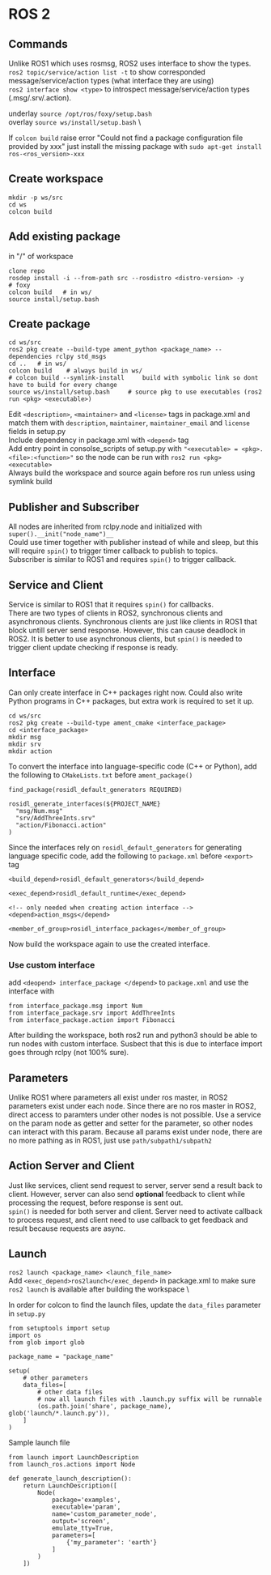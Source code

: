 # ROS 2

## Commands
Unlike ROS1 which uses rosmsg, ROS2 uses interface to show the types. \
`ros2 topic/service/action list -t` to show corresponded message/service/action types (what interface they are using) \
`ros2 interface show <type>` to introspect message/service/action types (.msg/.srv/.action).

underlay `source /opt/ros/foxy/setup.bash` \
overlay `source ws/install/setup.bash` \

If `colcon build` raise error "Could not find a package configuration file provided by xxx" just install the missing package with `sudo apt-get install ros-<ros_version>-xxx`

## Create workspace
```
mkdir -p ws/src
cd ws
colcon build
```

## Add existing package
in "/" of workspace
```
clone repo
rosdep install -i --from-path src --rosdistro <distro-version> -y     # foxy
colcon build   # in ws/
source install/setup.bash
```

## Create package
```
cd ws/src
ros2 pkg create --build-type ament_python <package_name> --dependencies rclpy std_msgs
cd ..   # in ws/
colcon build    # always build in ws/
# colcon build --symlink-install     build with symbolic link so dont have to build for every change
source ws/install/setup.bash     # source pkg to use executables (ros2 run <pkg> <executable>)
```
Edit `<description>`, `<maintainer>` and `<license>` tags in package.xml and match them with `description`, `maintainer`, `maintainer_email` and `license` fields in setup.py \
Include dependency in package.xml with `<depend>` tag \
Add entry point in consolse_scripts of setup.py with `"<executable> = <pkg>.<file>:<function>"` so the node can be run with `ros2 run <pkg> <executable>` \
Always build the workspace and source again before ros run unless using symlink build

## Publisher and Subscriber
All nodes are inherited from rclpy.node and initialized with `super().__init("node_name")__` \
Could use timer together with publisher instead of while and sleep, but this will require `spin()` to trigger timer callback to publish to topics. \
Subscriber is similar to ROS1 and requires `spin()` to trigger callback.

## Service and Client
Service is similar to ROS1 that it requires `spin()` for callbacks. \
There are two types of clients in ROS2, synchronous clients and asynchronous clients. Synchronous clients are just like clients in ROS1 that block untill server send response. However, this can cause deadlock in ROS2. It is better to use asynchronous clients, but `spin()` is needed to trigger client update checking if response is ready.

## Interface
Can only create interface in C++ packages right now. Could also write Python programs in C++ packages, but extra work is required to set it up.
```
cd ws/src
ros2 pkg create --build-type ament_cmake <interface_package>
cd <interface_package>
mkdir msg
mkdir srv
mkdir action
```
To convert the interface into language-specific code (C++ or Python), add the following to `CMakeLists.txt` before `ament_package()`
```
find_package(rosidl_default_generators REQUIRED)

rosidl_generate_interfaces(${PROJECT_NAME}
  "msg/Num.msg"
  "srv/AddThreeInts.srv"
  "action/Fibonacci.action"
)
```
Since the interfaces rely on `rosidl_default_generators` for generating language specific code, add the following to `package.xml` before `<export>` tag
```
<build_depend>rosidl_default_generators</build_depend>

<exec_depend>rosidl_default_runtime</exec_depend>

<!-- only needed when creating action interface -->
<depend>action_msgs</depend>

<member_of_group>rosidl_interface_packages</member_of_group>
```
Now build the workspace again to use the created interface.

### Use custom interface
add `<deopend> interface_package </depend>` to `package.xml` and use the interface with
```
from interface_package.msg import Num
from interface_package.srv import AddThreeInts
from interface_package.action import Fibonacci
```
After building the workspace, both ros2 run and python3 should be able to run nodes with custom interface. Susbect that this is due to interface import goes through rclpy (not 100% sure).

## Parameters
Unlike ROS1 where parameters all exist under ros master, in ROS2 parameters exist under each node. Since there are no ros master in ROS2, direct access to paramters under other nodes is not possible. Use a service on the param node as getter and setter for the parameter, so other nodes can interact with this param. Because all params exist under node, there are no more pathing as in ROS1, just use `path/subpath1/subpath2`

## Action Server and Client
Just like services, client send request to server, server send a result back to client. However, server can also send **optional** feedback to client while processing the request, before response is sent out. \
`spin()` is needed for both server and client. Server need to activate callback to process request, and client need to use callback to get feedback and result because requests are async.

## Launch
`ros2 launch <package_name> <launch_file_name>` \
Add `<exec_depend>ros2launch</exec_depend>` in package.xml to make sure `ros2 launch` is available after building the workspace \

In order for colcon to find the launch files, update the `data_files` parameter in `setup.py`
```
from setuptools import setup
import os
from glob import glob

package_name = "package_name"

setup(
    # other parameters
    data_files=[
        # other data files
        # now all launch files with .launch.py suffix will be runnable
        (os.path.join('share', package_name), glob('launch/*.launch.py')),
    ]
)
```

Sample launch file
```
from launch import LaunchDescription
from launch_ros.actions import Node

def generate_launch_description():
    return LaunchDescription([
        Node(
            package='examples',
            executable='param',
            name='custom_parameter_node',
            output='screen',
            emulate_tty=True,
            parameters=[
                {'my_parameter': 'earth'}
            ]
        )
    ])
```

